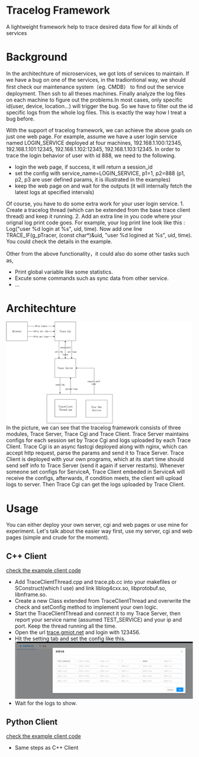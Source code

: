 # Tracelog Framework
A lightweight framework help to trace desired data flow for all kinds of services

# Background
In the architechture of microservices, we got lots of services to maintain. If we have a bug on one of the services, in the tradiontional way, we should first check our maintenance system（eg. CMDB） to find out the service deployment. Then ssh to all theses machines. Finally analyze the log files on each machine to figure out the problems.In most cases, only specific id(user, device, location...) will trigger the bug. So we have to filter out the id specific logs from the whole log files. This is exactly the way how I treat a bug before.<br>

With the support of tracelog framework, we can achieve the above goals on just one web page. For example, assume we have a user login service named LOGIN_SERVICE deployed at four machines, 192.168.1.100:12345, 192.168.1.101:12345, 192.168.1.102:12345, 192.168.1.103:12345. In order to trace the login behavior of user with id 888, we need to the following.
* login the web page, if success, it will return a session_id
* set the config with service_name=LOGIN_SERVICE, p1=1, p2=888 (p1, p2, p3 are user defined params, it is illustrated in the examples)
* keep the web page on and wait for the outputs (it will internally fetch the latest logs at specified intervals)

Of course, you have to do some extra work for your user login service. 1. Create a tracelog thread (which can be extended from the base trace client thread) and keep it running. 2. Add an extra line in you code where your orignal log print code goes. For example, your log print line look like this : Log("user %d login at %s", uid, time). Now add one line TRACE_IF(g_pTracer, (const char*)&uid, "user %d logined at %s", uid, time). You could check the details in the example.<br>

Other from the above functionality，it could also do some other tasks such as,
* Print global variable like some statistics.
* Excute some commands such as sync data from other service.
* ...

# Architechture
![image](https://raw.githubusercontent.com/rayjay214/tracelog/master/images/architechture.png)
In the picture, we can see that the tracelog framework consists of three modules, Trace Server, Trace Cgi and Trace Client. Trace Server maintains configs for each session set by Trace Cgi and logs uploaded by each Trace Client. Trace Cgi is an async fastcgi deployed along with nginx, which can accept http request, parse the params and send it to Trace Server. Trace Client is deployed with your own programs, which at its start time should send self info to Trace Server (send it again if server restarts). Whenever someone set configs for ServiceA, Trace Client embeded in ServiceA will receive the configs, afterwards, if condition meets, the client will upload logs to server. Then Trace Cgi can get the logs uploaded by Trace Client.

# Usage
You can either deploy your own server, cgi and web pages or use mine for experiment. Let's talk about the easier way first, use my server, cgi and web pages (simple and crude for the moment).<br>

## C++ Client
[check the example client code](/trace_client/cpp)
* Add TraceClientThread.cpp and trace.pb.cc into your makefiles or SConstruct(which I use) and link liblog4cxx.so, libprotobuf.so, libnframe.so.
* Create a new Class extended from TraceClientThread and overwrite the check and setConfig method to implement your own logic.
* Start the TraceClientThread and connect it to my Trace Server, then report your service name (assumed TEST_SERVICE) and your ip and port. Keep the thread running all the time.
* Open the url [trace.gmiot.net](http://trace.gmiot.net) and login with 123456.
* Hit the setting tab and set the config like this.
![image](https://raw.githubusercontent.com/rayjay214/tracelog/master/images/set_config.png)
* Wait for the logs to show.

## Python Client
[check the example client code](/trace_client/python)
* Same steps as C++ Client


